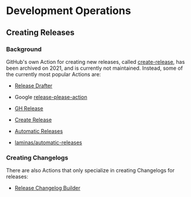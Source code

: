 # Development Operations

## Creating Releases

### Background
GitHub's own Action for creating new releases, called [create-release](https://github.com/actions/create-release),
has been archived on 2021, and is currently not maintained.
Instead, some of the currently most popular Actions are:
* [Release Drafter](https://github.com/marketplace/actions/release-drafter)
* Google [release-please-action](https://github.com/marketplace/actions/release-please-action)
* [GH Release](https://github.com/marketplace/actions/gh-release)
* [Create Release](https://github.com/marketplace/actions/create-release)
* [Automatic Releases](https://github.com/marketplace/actions/automatic-releases)

* [laminas/automatic-releases](https://github.com/marketplace/actions/laminas-automatic-releases)

### Creating Changelogs
There are also Actions that only specialize in creating Changelogs for releases:
* [Release Changelog Builder](https://github.com/marketplace/actions/release-changelog-builder)